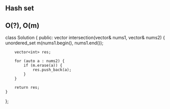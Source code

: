 ## Hash set
## O(?), O(m)

class Solution {
public:
    vector<int> intersection(vector<int>& nums1, vector<int>& nums2) {
        unordered_set<int> m(nums1.begin(), nums1.end());
        
        vector<int> res;
        
        for (auto a : nums2) {
            if (m.erase(a)) {
                res.push_back(a);
            }
        }
        
        return res;
    }
};
  
  

